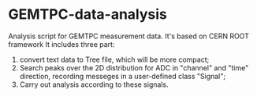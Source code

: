 # GEMTPC-data-analysis
Analysis script for GEMTPC measurement data. It's based on CERN ROOT framework 
It includes three part:
1. convert text data to Tree file, which will be more compact;
2. Search peaks over the 2D distribution for ADC in "channel" and "time" direction, recording messeges in a user-defined class "Signal";
3. Carry out analysis according to these signals.
